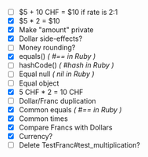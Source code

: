 * [ ] $5 + 10 CHF = $10 if rate is 2:1
* [x] $5 * 2 = $10
* [x] Make "amount" private
* [x] Dollar side-effects?
* [ ] Money rounding?
* [x] equals()   *( #== in Ruby )*
* [ ] hashCode() *( #hash in Ruby )*
* [ ] Equal null *( nil in Ruby )*
* [ ] Equal object
* [x] 5 CHF * 2 = 10 CHF
* [ ] Dollar/Franc duplication
* [x] Common equals *( #== in Ruby )*
* [x] Common times
* [x] Compare Francs with Dollars
* [x] Currency?
* [ ] Delete TestFranc#test_multiplication?
